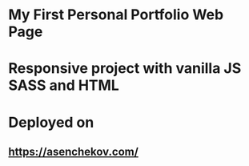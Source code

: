 # My First Personal Portfolio Web Page
# Responsive project with vanilla JS SASS and HTML
# Deployed on 
## https://asenchekov.com/
